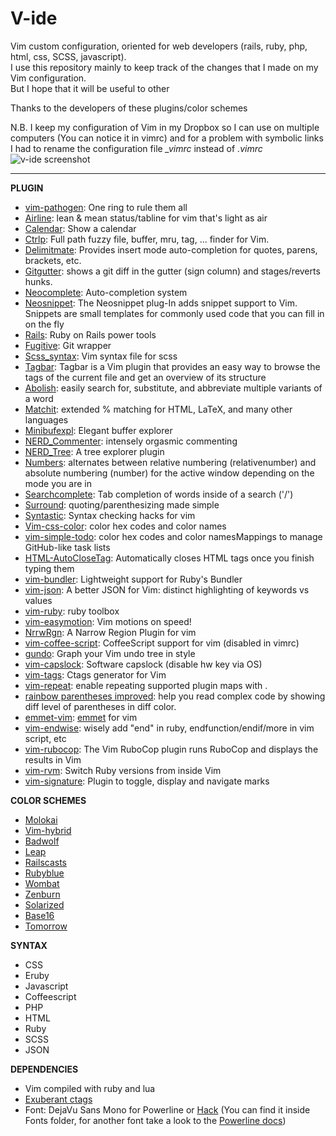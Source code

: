 # V-ide
Vim custom configuration, oriented for web developers (rails, ruby, php, html, css, SCSS, javascript).  
I use this repository mainly to keep track of the changes that I made on my Vim configuration.  
But I hope that it will be useful to other  
  
Thanks to the developers of these plugins/color schemes  
  
N.B. I keep my configuration of Vim in my Dropbox so I can use on multiple computers (You can notice it in vimrc) and for a problem with symbolic links I had to rename the configuration file *_vimrc* instead of *.vimrc*  
![v-ide screenshot](https://dl.dropboxusercontent.com/u/13847373/v-ide.png)
- - - 
**PLUGIN**
* [vim-pathogen](https://github.com/tpope/vim-pathogen): One ring to rule them all
* [Airline](https://github.com/bling/vim-airline): lean & mean status/tabline for vim that's light as air
* [Calendar](http://www.vim.org/scripts/script.php?script_id=52): Show a calendar
* [Ctrlp](https://github.com/kien/ctrlp.vim): Full path fuzzy file, buffer, mru, tag, ... finder for Vim.
* [Delimitmate](https://github.com/Raimondi/delimitMate): Provides insert mode auto-completion for quotes, parens, brackets, etc.
* [Gitgutter](https://github.com/airblade/vim-gitgutter): shows a git diff in the gutter (sign column) and stages/reverts hunks.
* [Neocomplete](https://github.com/Shougo/neocomplete.vim): Auto-completion system
* [Neosnippet](https://github.com/Shougo/neosnippet.vim): The Neosnippet plug-In adds snippet support to Vim. Snippets are small templates for commonly used code that you can fill in on the fly
* [Rails](https://github.com/tpope/vim-rails): Ruby on Rails power tools
* [Fugitive](https://github.com/tpope/vim-fugitive): Git wrapper
* [Scss_syntax](https://github.com/cakebaker/scss-syntax.vim): Vim syntax file for scss
* [Tagbar](http://majutsushi.github.io/tagbar/): Tagbar is a Vim plugin that provides an easy way to browse the tags of the current file and get an overview of its structure
* [Abolish](https://github.com/tpope/vim-abolish): easily search for, substitute, and abbreviate multiple variants of a word
* [Matchit](https://github.com/tmhedberg/matchit): extended % matching for HTML, LaTeX, and many other languages
* [Minibufexpl](https://github.com/techlivezheng/vim-plugin-minibufexpl): Elegant buffer explorer
* [NERD_Commenter](https://github.com/scrooloose/nerdcommenter): intensely orgasmic commenting
* [NERD_Tree](https://github.com/scrooloose/nerdtree): A tree explorer plugin
* [Numbers](https://github.com/myusuf3/numbers.vim): alternates between relative numbering (relativenumber) and absolute numbering (number) for the active window depending on the mode you are in
* [Searchcomplete](http://www.vim.org/scripts/script.php?script_id=474): Tab completion of words inside of a search ('/') 
* [Surround](https://github.com/tpope/vim-surround): quoting/parenthesizing made simple  
* [Syntastic](https://github.com/scrooloose/syntastic): Syntax checking hacks for vim 
* [Vim-css-color](https://github.com/ap/vim-css-color.git): color hex codes and color names
* [vim-simple-todo](https://github.com/vitalk/vim-simple-todo): color hex codes and color namesMappings to manage GitHub-like task lists
* [HTML-AutoCloseTag](https://github.com/vim-scripts/HTML-AutoCloseTag): Automatically closes HTML tags once you finish typing them
* [vim-bundler](https://github.com/tpope/vim-bundler): Lightweight support for Ruby's Bundler
* [vim-json](https://github.com/elzr/vim-json.git): A better JSON for Vim: distinct highlighting of keywords vs values
* [vim-ruby](https://github.com/vim-ruby/vim-ruby.git): ruby toolbox
* [vim-easymotion](https://github.com/Lokaltog/vim-easymotion): Vim motions on speed!
* [NrrwRgn](https://github.com/chrisbra/NrrwRgn.git): A Narrow Region Plugin for vim
* [vim-coffee-script](https://github.com/kchmck/vim-coffee-script): CoffeeScript support for vim (disabled in vimrc)
* [gundo](https://github.com/sjl/gundo.vim/): Graph your Vim undo tree in style
* [vim-capslock](https://github.com/tpope/vim-capslock.git): Software capslock (disable hw key via OS)
* [vim-tags](https://github.com/szw/vim-tags.git): Ctags generator for Vim
* [vim-repeat](https://github.com/tpope/vim-repeat.git): enable repeating supported plugin maps with .
* [rainbow parentheses improved](https://github.com/luochen1990/rainbow): help you read complex code by showing diff level of parentheses in diff color. 
* [emmet-vim](https://github.com/mattn/emmet-vim.git): [emmet](http://emmet.io) for vim 
* [vim-endwise](https://github.com/tpope/vim-endwise.git): wisely add "end" in ruby, endfunction/endif/more in vim script, etc
* [vim-rubocop](https://github.com/ngmy/vim-rubocop): The Vim RuboCop plugin runs RuboCop and displays the results in Vim
* [vim-rvm](https://github.com/tpope/vim-rvm): Switch Ruby versions from inside Vim
* [vim-signature](https://github.com/kshenoy/vim-signature.git): Plugin to toggle, display and navigate marks


**COLOR SCHEMES**
* [Molokai](https://github.com/tomasr/molokai)
* [Vim-hybrid](https://github.com/w0ng/vim-hybrid)
* [Badwolf](https://github.com/sjl/badwolf)
* [Leap](https://github.com/yoos/leap.vim)
* [Railscasts](https://github.com/jpo/vim-railscasts-theme)
* [Rubyblue](https://github.com/jlong/rubyblue)
* [Wombat](https://github.com/vim-scripts/Wombat)
* [Zenburn](https://github.com/jnurmine/Zenburn)
* [Solarized](https://github.com/altercation/vim-colors-solarized)
* [Base16](https://github.com/chriskempson/base16-vim)
* [Tomorrow](https://github.com/chriskempson/tomorrow-theme)

**SYNTAX**
* CSS
* Eruby
* Javascript
* Coffeescript
* PHP
* HTML
* Ruby
* SCSS
* JSON

**DEPENDENCIES**
* Vim compiled with ruby and lua
* [Exuberant ctags](http://ctags.sourceforge.net)
* Font: DejaVu Sans Mono for Powerline or [Hack](http://sourcefoundry.org/hack) (You can find it inside Fonts folder, for another font take a look to the [Powerline docs](https://powerline.readthedocs.org/en/master/installation.html#patched-fonts))
